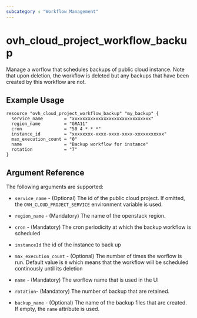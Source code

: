 ```yaml
---
subcategory : "Workflow Management"
---
```


# ovh_cloud_project_workflow_backup

Manage a worflow that schedules backups of public cloud instance.
Note that upon deletion, the workflow is deleted but any backups that have been created by this workflow are not. 

## Example Usage

```hcl
resource "ovh_cloud_project_workflow_backup" "my_backup" {
  service_name        = "xxxxxxxxxxxxxxxxxxxxxxxxxxxxxx"
  region_name         = "GRA11"
  cron                = "50 4 * * *"
  instance_id         = "xxxxxxxx-xxxx-xxxx-xxxx-xxxxxxxxxxx"
  max_execution_count = "0"
  name                = "Backup workflow for instance"
  rotation            = "7"
}
```

## Argument Reference

The following arguments are supported:

* `service_name` - (Optional) The id of the public cloud project. If omitted, the `OVH_CLOUD_PROJECT_SERVICE` environment variable is used.

* `region_name` - (Mandatory) The name of the openstack region. 

* `cron` - (Mandatory) The cron periodicity at which the backup workflow is scheduled

* `instanceId` the id of the instance to back up

* `max_execution_count` - (Optional) The number of times the worflow is run. Default value is `0` which means that the workflow will be scheduled continously until its deletion

* `name` - (Mandatory) The worflow name that is used in the UI 
* `rotation`- (Mandatory) The number of backup that are retained. 
* `backup_name` - (Optional) The name of the backup files that are created. If empty, the `name` attribute is used. 
